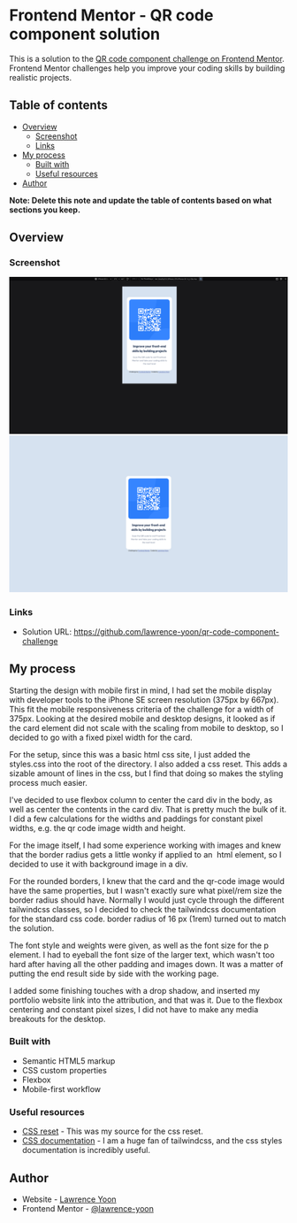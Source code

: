 # Frontend Mentor - QR code component solution

This is a solution to the [QR code component challenge on Frontend Mentor](https://www.frontendmentor.io/challenges/qr-code-component-iux_sIO_H). Frontend Mentor challenges help you improve your coding skills by building realistic projects.

## Table of contents

- [Overview](#overview)
  - [Screenshot](#screenshot)
  - [Links](#links)
- [My process](#my-process)
  - [Built with](#built-with)
  - [Useful resources](#useful-resources)
- [Author](#author)

**Note: Delete this note and update the table of contents based on what sections you keep.**

## Overview

### Screenshot

![mobile screenshot](./design/Screenshot%20from%202023-03-20%2015-31-48.png)
![desktop screenshot](./design/Screenshot%20from%202023-03-20%2015-20-47.png)

### Links

- Solution URL: https://github.com/lawrence-yoon/qr-code-component-challenge

## My process

Starting the design with mobile first in mind, I had set the mobile display with developer tools to the iPhone SE screen resolution (375px by 667px). This fit the mobile responsiveness criteria of the challenge for a width of 375px. Looking at the desired mobile and desktop designs, it looked as if the card element did not scale with the scaling from mobile to desktop, so I decided to go with a fixed pixel width for the card.

For the setup, since this was a basic html css site, I just added the styles.css into the root of the directory. I also added a css reset. This adds a sizable amount of lines in the css, but I find that doing so makes the styling process much easier.

I've decided to use flexbox column to center the card div in the body, as well as center the contents in the card div. That is pretty much the bulk of it. I did a few calculations for the widths and paddings for constant pixel widths, e.g. the qr code image width and height.

For the image itself, I had some experience working with images and knew that the border radius gets a little wonky if applied to an <img> html element, so I decided to use it with background image in a div.

For the rounded borders, I knew that the card and the qr-code image would have the same properties, but I wasn't exactly sure what pixel/rem size the border radius should have. Normally I would just cycle through the different tailwindcss classes, so I decided to check the tailwindcss documentation for the standard css code. border radius of 16 px (1rem) turned out to match the solution.

The font style and weights were given, as well as the font size for the p element. I had to eyeball the font size of the larger text, which wasn't too hard after having all the other padding and images down. It was a matter of putting the end result side by side with the working page.

I added some finishing touches with a drop shadow, and inserted my portfolio website link into the attribution, and that was it. Due to the flexbox centering and constant pixel sizes, I did not have to make any media breakouts for the desktop.

### Built with

- Semantic HTML5 markup
- CSS custom properties
- Flexbox
- Mobile-first workflow

### Useful resources

- [CSS reset](https://andy-bell.co.uk/a-modern-css-reset/) - This was my source for the css reset.
- [CSS documentation](https://tailwindcss.com/) - I am a huge fan of tailwindcss, and the css styles documentation is incredibly useful.

## Author

- Website - [Lawrence Yoon](https://larr.dev)
- Frontend Mentor - [@lawrence-yoon](https://www.frontendmentor.io/profile/lawrence-yoon)
